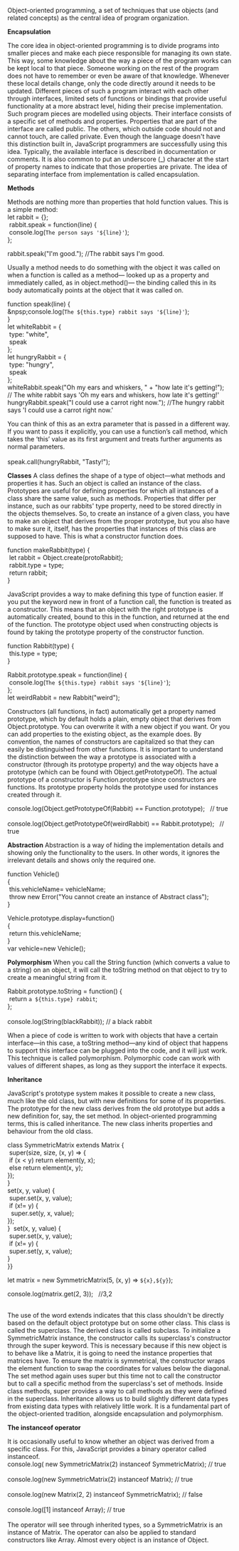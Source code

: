 Object-oriented programming, a set of techniques that use objects (and related concepts) as the central idea of program organization.

**Encapsulation**

The core idea in object-oriented programming is to divide programs into smaller pieces and make each piece responsible for managing its own state. This way, some knowledge about the way a piece of the program works can be kept local to that piece. Someone working on the rest of the program does not have to remember or even be aware of that knowledge. Whenever these local details change, only the code directly around it needs to be updated. Different pieces of such a program interact with each other through interfaces, limited sets of functions or bindings that provide useful functionality at a more abstract level, hiding their precise implementation. Such program pieces are modelled using objects. Their interface consists of a specific set of methods and properties. Properties that are part of the interface are called public. The others, which outside code should not and cannot touch, are called private. Even though the language doesn&#39;t have this distinction built in, JavaScript programmers are successfully using this idea. Typically, the available interface is described in documentation or comments. It is also common to put an underscore (\_) character at the start of property names to indicate that those properties are private. The idea of separating interface from implementation is called encapsulation.

**Methods**

Methods are nothing more than properties that hold function values. This is a simple method:<br>
let rabbit = {};<br>
	&nbsp;rabbit.speak = function(line) {<br>
	&nbsp;console.log(`The person says '${line}'`);<br>
};

rabbit.speak("I'm good.");    //The rabbit says I'm good.

Usually a method needs to do something with the object it was called on when a function is called as a method— looked up as a property and immediately called, as in object.method()— the binding called this in its body automatically points at the object that it was called on.

function speak(line) {<br>
&npsp;console.log(`The ${this.type} rabbit says '${line}'`);<br>
}<br>
let whiteRabbit = {<br>
    &nbsp;type: "white",<br>
    &nbsp;speak<br>
};<br>
let hungryRabbit = {<br>
    &nbsp;type: "hungry",<br>
    &nbsp;speak<br>
};<br>
whiteRabbit.speak("Oh my ears and whiskers, " + "how late it's getting!"); <br>     // The white rabbit says 'Oh my ears and whiskers, how late it's getting!' <br>
hungryRabbit.speak("I could use a carrot right now.");     //The hungry rabbit says 'I could use a carrot right now.'   <br>

You can think of this as an extra parameter that is passed in a different way. If you want to pass it explicitly, you can use a function’s call method, which takes the ‘this’ value as its first argument and treats further arguments as normal parameters.<br><br>
speak.call(hungryRabbit, "Tasty!");<br>

**Classes**
A class defines the shape of a type of object—what methods and properties it has. Such an object is called an instance of the class. Prototypes are useful for defining properties for which all instances of a class share the same value, such as methods. Properties that differ per instance, such as our rabbits&#39; type property, need to be stored directly in the objects themselves. So, to create an instance of a given class, you have to make an object that derives from the proper prototype, but you also have to make sure it, itself, has the properties that instances of this class are supposed to have. This is what a constructor function does.

function makeRabbit(type) {<br>
	&nbsp;let rabbit = Object.create(protoRabbit);<br>
	&nbsp;rabbit.type = type;<br>
	&nbsp;return rabbit;<br>
}<br>

JavaScript provides a way to make defining this type of function easier. If you put the keyword new in front of a function call, the function is treated as a constructor. This means that an object with the right prototype is automatically created, bound to this in the function, and returned at the end of the function. The prototype object used when constructing objects is found by taking the prototype property of the constructor function.<br>

function Rabbit(type) {<br>
	&nbsp;this.type = type;<br>
}<br>

Rabbit.prototype.speak = function(line) {<br>
	&nbsp;console.log(`The ${this.type} rabbit says '${line}'`);<br>
};<br>
let weirdRabbit = new Rabbit("weird");

Constructors (all functions, in fact) automatically get a property named prototype, which by default holds a plain, empty object that derives from Object.prototype. You can overwrite it with a new object if you want. Or you can add properties to the existing object, as the example does. By convention, the names of constructors are capitalized so that they can easily be distinguished from other functions. It is important to understand the distinction between the way a prototype is associated with a constructor (through its prototype property) and the way objects have a prototype (which can be found with Object.getPrototypeOf). The actual prototype of a constructor is Function.prototype since constructors are functions. Its prototype property holds the prototype used for instances created through it.<br>

console.log(Object.getPrototypeOf(Rabbit) == Function.prototype); &nbsp; // true<br><br>
console.log(Object.getPrototypeOf(weirdRabbit) == Rabbit.prototype); &nbsp; // true<br>

**Abstraction**
Abstraction is a way of hiding the implementation details and showing only the functionality to the users. In other words, it ignores the irrelevant details and shows only the required one.

function Vehicle()<br>
{<br>
	&nbsp;this.vehicleName= vehicleName;<br>
	&nbsp;throw new Error("You cannot create an instance of Abstract class");<br>
 }<br>

Vehicle.prototype.display=function()<br>
{<br>
	&nbsp;return this.vehicleName;<br>
}<br>
var vehicle=new Vehicle();<br>

**Polymorphism**
When you call the String function (which converts a value to a string) on an object, it will call the toString method on that object to try to create a meaningful string from it.<br>

Rabbit.prototype.toString = function() {<br>
	&nbsp;return `a ${this.type} rabbit`;<br>
};<br><br>
console.log(String(blackRabbit)); // a black rabbit<br>

When a piece of code is written to work with objects that have a certain interface—in this case, a toString method—any kind of object that happens to support this interface can be plugged into the code, and it will just work. This technique is called polymorphism. Polymorphic code can work with values of different shapes, as long as they support the interface it expects.

**Inheritance**

JavaScript's prototype system makes it possible to create a new class, much like the old class, but with new definitions for some of its properties. The prototype for the new class derives from the old prototype but adds a new definition for, say, the set method. In object-oriented programming terms, this is called inheritance. The new class inherits properties and behaviour from the old class.

class SymmetricMatrix extends Matrix {<br>
	        &nbsp;super(size, size, (x, y) => {<br>
            &nbsp;if (x < y) return element(y, x);<br>
            &nbsp;else return element(x, y);<br>
        });<br>
    }<br>
    set(x, y, value) {<br>
        &nbsp;super.set(x, y, value);<br>
        &nbsp;if (x!= y) {<br>
            &nbsp;&nbsp;super.set(y, x, value);<br>
});<br>
}
	&nbsp;set(x, y, value) {<br>
	&nbsp;super.set(x, y, value);<br>
	&nbsp;if (x!= y) {<br>
	&nbsp;super.set(y, x, value);<br>
	}<br>
}}<br>

let matrix = new SymmetricMatrix(5, (x, y) => `${x},${y}`);<br>

console.log(matrix.get(2, 3));  &nbsp; //3,2<br><br>

The use of the word extends indicates that this class shouldn&#39;t be directly based on the default object prototype but on some other class. This class is called the superclass. The derived class is called subclass. To initialize a SymmetricMatrix instance, the constructor calls its superclass's constructor through the super keyword. This is necessary because if this new object is to behave like a Matrix, it is going to need the instance properties that matrices have. To ensure the matrix is symmetrical, the constructor wraps the element function to swap the coordinates for values below the diagonal. The set method again uses super but this time not to call the constructor but to call a specific method from the superclass's set of methods. Inside class methods, super provides a way to call methods as they were defined in the superclass. Inheritance allows us to build slightly different data types from existing data types with relatively little work. It is a fundamental part of the object-oriented tradition, alongside encapsulation and polymorphism.

**The instanceof operator**

It is occasionally useful to know whether an object was derived from a specific class. For this, JavaScript provides a binary operator called instanceof.<br>
console.log( new SymmetricMatrix(2) instanceof SymmetricMatrix); // true<br><br>
console.log(new SymmetricMatrix(2) instanceof Matrix); // true<br><br>
console.log(new Matrix(2, 2) instanceof SymmetricMatrix); // false<br><br>
console.log([1] instanceof Array); // true<br><br>
The operator will see through inherited types, so a SymmetricMatrix is an instance of Matrix. The operator can also be applied to standard constructors like Array. Almost every object is an instance of Object.
